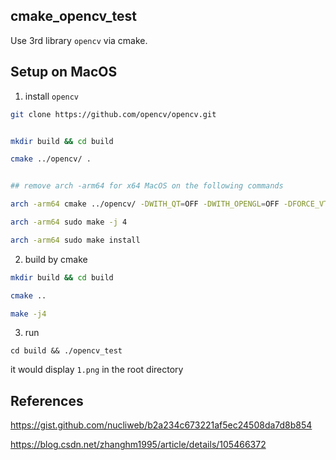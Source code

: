 ## cmake_opencv_test

Use 3rd library `opencv` via cmake.


## Setup on MacOS

1. install `opencv`

```bash
git clone https://github.com/opencv/opencv.git


mkdir build && cd build

cmake ../opencv/ .


## remove arch -arm64 for x64 MacOS on the following commands

arch -arm64 cmake ../opencv/ -DWITH_QT=OFF -DWITH_OPENGL=OFF -DFORCE_VTK=OFF -DWITH_TBB=OFF -DWITH_GDAL=OFF -DWITH_XINE=OFF -DBUILD_EXAMPLES=OFF -DBUILD_ZLIB=OFF -DBUILD_TESTS=OFF .

arch -arm64 sudo make -j 4

arch -arm64 sudo make install
```


2. build by cmake

```bash
mkdir build && cd build

cmake ..

make -j4
```

3. run

`cd build && ./opencv_test`

it would display `1.png` in the root directory


## References


https://gist.github.com/nucliweb/b2a234c673221af5ec24508da7d8b854

https://blog.csdn.net/zhanghm1995/article/details/105466372


